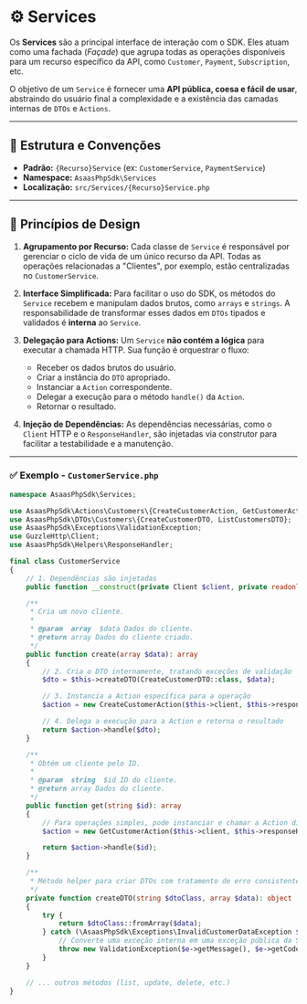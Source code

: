 # ⚙️ Services

Os **Services** são a principal interface de interação com o SDK. Eles atuam como uma fachada (_Façade_) que agrupa todas as operações disponíveis para um recurso específico da API, como `Customer`, `Payment`, `Subscription`, etc.

O objetivo de um `Service` é fornecer uma **API pública, coesa e fácil de usar**, abstraindo do usuário final a complexidade e a existência das camadas internas de `DTOs` e `Actions`.

---

## 📌 Estrutura e Convenções

- **Padrão:** `{Recurso}Service` (ex: `CustomerService`, `PaymentService`)
- **Namespace:** `AsaasPhpSdk\Services`
- **Localização:** `src/Services/{Recurso}Service.php`

---

## 🧭 Princípios de Design

1.  **Agrupamento por Recurso:** Cada classe de `Service` é responsável por gerenciar o ciclo de vida de um único recurso da API. Todas as operações relacionadas a "Clientes", por exemplo, estão centralizadas no `CustomerService`.

2.  **Interface Simplificada:** Para facilitar o uso do SDK, os métodos do `Service` recebem e manipulam dados brutos, como `arrays` e `strings`. A responsabilidade de transformar esses dados em `DTOs` tipados e validados é **interna** ao `Service`.

3.  **Delegação para Actions:** Um `Service` **não contém a lógica** para executar a chamada HTTP. Sua função é orquestrar o fluxo:

    - Receber os dados brutos do usuário.
    - Criar a instância do `DTO` apropriado.
    - Instanciar a `Action` correspondente.
    - Delegar a execução para o método `handle()` da `Action`.
    - Retornar o resultado.

4.  **Injeção de Dependências:** As dependências necessárias, como o `Client` HTTP e o `ResponseHandler`, são injetadas via construtor para facilitar a testabilidade e a manutenção.

---

### ✅ Exemplo - `CustomerService.php`

```php
namespace AsaasPhpSdk\Services;

use AsaasPhpSdk\Actions\Customers\{CreateCustomerAction, GetCustomerAction, ListCustomersAction};
use AsaasPhpSdk\DTOs\Customers\{CreateCustomerDTO, ListCustomersDTO};
use AsaasPhpSdk\Exceptions\ValidationException;
use GuzzleHttp\Client;
use AsaasPhpSdk\Helpers\ResponseHandler;

final class CustomerService
{
    // 1. Dependências são injetadas
    public function __construct(private Client $client, private readonly ResponseHandler $responseHandler = new ResponseHandler) {}

    /**
     * Cria um novo cliente.
     *
     * @param  array  $data Dados do cliente.
     * @return array Dados do cliente criado.
     */
    public function create(array $data): array
    {
        // 2. Cria o DTO internamente, tratando exceções de validação
        $dto = $this->createDTO(CreateCustomerDTO::class, $data);

        // 3. Instancia a Action específica para a operação
        $action = new CreateCustomerAction($this->client, $this->responseHandler);

        // 4. Delega a execução para a Action e retorna o resultado
        return $action->handle($dto);
    }

    /**
     * Obtém um cliente pelo ID.
     *
     * @param  string  $id ID do cliente.
     * @return array Dados do cliente.
     */
    public function get(string $id): array
    {
        // Para operações simples, pode instanciar e chamar a Action diretamente
        $action = new GetCustomerAction($this->client, $this->responseHandler);

        return $action->handle($id);
    }

    /**
     * Método helper para criar DTOs com tratamento de erro consistente.
     */
    private function createDTO(string $dtoClass, array $data): object
    {
        try {
            return $dtoClass::fromArray($data);
        } catch (\AsaasPhpSdk\Exceptions\InvalidCustomerDataException $e) {
            // Converte uma exceção interna em uma exceção pública da SDK
            throw new ValidationException($e->getMessage(), $e->getCode(), $e);
        }
    }

    // ... outros métodos (list, update, delete, etc.)
}
```
